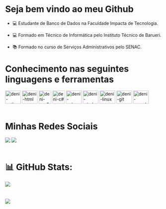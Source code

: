 # Seja bem vindo ao meu Github

- 💻 Estudante de Banco de Dados na Faculdade Impacta de Tecnologia.
  
- 💻 Formado em Técnico de Informática pelo Instituto Técnico de Barueri.

- 📚 Formado no curso de Serviços Administrativos pelo SENAC.


# Conhecimento nas seguintes linguagens e ferramentas 
<div style="display: inline_block">
  <img align="center" alt="deni-python" height="42" width="50" src="https://cdn.jsdelivr.net/gh/devicons/devicon@latest/icons/python/python-original.svg">  
  <img align="center" alt="deni-html" height="42" width="50" src="https://cdn.jsdelivr.net/gh/devicons/devicon@latest/icons/html5/html5-original.svg">
  <img align="center" alt="deni-css3" height="42" width="40" src="https://cdn.jsdelivr.net/gh/devicons/devicon@latest/icons/css3/css3-original.svg">
  <img align="center" alt="deni-c#" height="42" width="40" src="https://cdn.jsdelivr.net/gh/devicons/devicon@latest/icons/csharp/csharp-original.svg">
  <img align="center" alt="deni-sqlserver" height="42" width="50" src="https://cdn.jsdelivr.net/gh/devicons/devicon@latest/icons/microsoftsqlserver/microsoftsqlserver-original.svg">
  <img align="center" alt="deni-windows" height="42" width="50" src="https://cdn.jsdelivr.net/gh/devicons/devicon@latest/icons/windows11/windows11-original.svg">
  <img align="center" alt="deni-linux" height="42" width="50" src="https://cdn.jsdelivr.net/gh/devicons/devicon@latest/icons/linux/linux-original.svg">
  <img align="center" alt="deni-git" height="42" width="50" src="https://cdn.jsdelivr.net/gh/devicons/devicon@latest/icons/git/git-original.svg">
  <img align="center" alt="deni-vscode" height="42" width="50" src="https://cdn.jsdelivr.net/gh/devicons/devicon@latest/icons/vscode/vscode-original.svg">
</div>
    
<br>

# Minhas Redes Sociais
<div>
  <a href="https://www.linkedin.com/in/denilson-sousa-silva--/" target="_blank"><img src="https://img.shields.io/badge/LinkedIn-0077B5?style=for-the-badge&logo=linkedin&logoColor=white" target="_blank"></a>
  <a href="https://www.instagram.com/denii_ssiilva" target="_blank"><img src="https://img.shields.io/badge/Instagram-E4405F?style=for-the-badge&logo=instagram&logoColor=white" target="_blank"></a>  
</div><br>

# 📊 GitHub Stats:
![](https://github-readme-stats.vercel.app/api?username=denilsonssilva&show_icons=true&theme=dark&hide_border=false&include_all_commits=false&count_private=true)
#
![](https://github-readme-stats.vercel.app/api/top-langs/?username=denilsonssilva&theme=dark&hide_border=false&include_all_commits=false&count_private=true&layout=compact)
